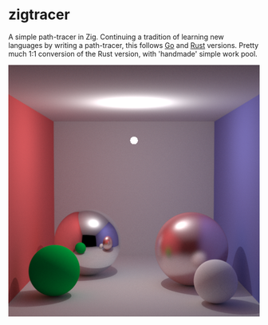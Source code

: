 # zigtracer
A simple path-tracer in Zig. Continuing a tradition of learning new languages by writing a path-tracer, this follows
[Go](https://github.com/msinilo/gotracer) and [Rust](https://github.com/msinilo/rtracer) versions.
Pretty much 1:1 conversion of the Rust version, with 'handmade' simple work pool.

![Screenshot](tracer.png)
